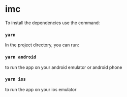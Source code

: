 # imc

To install the dependencies use the command:

### `yarn`

In the project directory, you can run:

### `yarn android`

to run the app on your android emulator or android phone

### `yarn ios`

to run the app on your ios emulator
